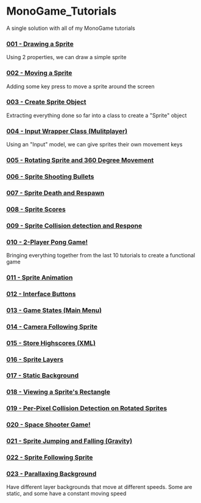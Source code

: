 # MonoGame_Tutorials
A single solution with all of my MonoGame tutorials

### [001 - Drawing a Sprite](https://github.com/Oyyou/MonoGame_Tutorials/tree/master/MonoGame_Tutorials/Tutorial001)
Using 2 properties, we can draw a simple sprite

### [002 - Moving a Sprite](https://github.com/Oyyou/MonoGame_Tutorials/tree/master/MonoGame_Tutorials/Tutorial002)
Adding some key press to move a sprite around the screen

### [003 - Create Sprite Object](https://github.com/Oyyou/MonoGame_Tutorials/tree/master/MonoGame_Tutorials/Tutorial003)
Extracting everything done so far into a class to create a "Sprite" object

### [004 - Input Wrapper Class (Mulitplayer)](https://github.com/Oyyou/MonoGame_Tutorials/tree/master/MonoGame_Tutorials/Tutorial004)
Using an "Input" model, we can give sprites their own movement keys

### [005 - Rotating Sprite and 360 Degree Movement](https://github.com/Oyyou/MonoGame_Tutorials/tree/master/MonoGame_Tutorials/Tutorial005)

### [006 - Sprite Shooting Bullets](https://github.com/Oyyou/MonoGame_Tutorials/tree/master/MonoGame_Tutorials/Tutorial006)

### [007 - Sprite Death and Respawn](https://github.com/Oyyou/MonoGame_Tutorials/tree/master/MonoGame_Tutorials/Tutorial007)

### [008 - Sprite Scores](https://github.com/Oyyou/MonoGame_Tutorials/tree/master/MonoGame_Tutorials/Tutorial008)

### [009 - Sprite Collision detection and Respone](https://github.com/Oyyou/MonoGame_Tutorials/tree/master/MonoGame_Tutorials/Tutorial009)

### [010 - 2-Player Pong Game!](https://github.com/Oyyou/MonoGame_Tutorials/tree/master/MonoGame_Tutorials/Tutorial010)
Bringing everything together from the last 10 tutorials to create a functional game

### [011 - Sprite Animation](https://github.com/Oyyou/MonoGame_Tutorials/tree/master/MonoGame_Tutorials/Tutorial011)

### [012 - Interface Buttons](https://github.com/Oyyou/MonoGame_Tutorials/tree/master/MonoGame_Tutorials/Tutorial012)

### [013 - Game States (Main Menu)](https://github.com/Oyyou/MonoGame_Tutorials/tree/master/MonoGame_Tutorials/Tutorial013)

### [014 - Camera Following Sprite](https://github.com/Oyyou/MonoGame_Tutorials/tree/master/MonoGame_Tutorials/Tutorial014)

### [015 - Store Highscores (XML)](https://github.com/Oyyou/MonoGame_Tutorials/tree/master/MonoGame_Tutorials/Tutorial015)

### [016 - Sprite Layers](https://github.com/Oyyou/MonoGame_Tutorials/tree/master/MonoGame_Tutorials/Tutorial016)

### [017 - Static Background](https://github.com/Oyyou/MonoGame_Tutorials/tree/master/MonoGame_Tutorials/Tutorial017)

### [018 - Viewing a Sprite's Rectangle](https://github.com/Oyyou/MonoGame_Tutorials/tree/master/MonoGame_Tutorials/Tutorial018)

### [019 - Per-Pixel Collision Detection on Rotated Sprites](https://github.com/Oyyou/MonoGame_Tutorials/tree/master/MonoGame_Tutorials/Tutorial019)

### [020 - Space Shooter Game!](https://github.com/Oyyou/MonoGame_Tutorials/tree/master/MonoGame_Tutorials/Tutorial020)

### [021 - Sprite Jumping and Falling (Gravity)](https://github.com/Oyyou/MonoGame_Tutorials/tree/master/MonoGame_Tutorials/Tutorial021)

### [022 - Sprite Following Sprite](https://github.com/Oyyou/MonoGame_Tutorials/tree/master/MonoGame_Tutorials/Tutorial022)

### [023 - Parallaxing Background](https://github.com/Oyyou/MonoGame_Tutorials/tree/master/MonoGame_Tutorials/Tutorial023)
Have different layer backgrounds that move at different speeds. Some are static, and some have a constant moving speed

